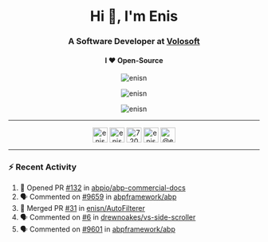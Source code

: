 <h1 align="center">Hi 👋, I'm Enis</h1>
<h3 align="center">A Software Developer at <a href="/volosoft">Volosoft</a></h3>

<h4 align="center"> I ❤ Open-Source</h4>

<p align="center"> <img src="https://komarev.com/ghpvc/?username=enisn" alt="enisn" /> </p>

<p align="center">
<img src="https://github-readme-stats.vercel.app/api/top-langs/?username=enisn&layout=compact" alt="enisn" />
</p>

<p align="center">
<img src="https://github-readme-stats.vercel.app/api?username=enisn&show_icons=true" alt="enisn" />
</p>

<hr />

<p align="center">
<a href="https://dev.to/enisn" target="blank"><img align="center" src="https://cdn.jsdelivr.net/npm/simple-icons@3.0.1/icons/dev-dot-to.svg" alt="enisn" height="30" width="30" /></a>
<a href="https://twitter.com/enisnecipoglu" target="blank"><img align="center" src="https://cdn.jsdelivr.net/npm/simple-icons@3.0.1/icons/twitter.svg" alt="enisnecipoglu" height="30" width="30" /></a>
<a href="https://stackoverflow.com/users/7200126" target="blank"><img align="center" src="https://cdn.jsdelivr.net/npm/simple-icons@3.0.1/icons/stackoverflow.svg" alt="7200126" height="30" width="30" /></a>
<a href="https://instagram.com/enisnecipoglu" target="blank"><img align="center" src="https://cdn.jsdelivr.net/npm/simple-icons@3.0.1/icons/instagram.svg" alt="enisnecipoglu" height="30" width="30" /></a>
<a href="https://medium.com/@enis.necipoglu" target="blank"><img align="center" src="https://cdn.jsdelivr.net/npm/simple-icons@3.0.1/icons/medium.svg" alt="@enis.necipoglu" height="30" width="30" /></a>
</p>

<hr />

### :zap: Recent Activity

<!--START_SECTION:activity-->
1. 💪 Opened PR [#132](https://github.com/abpio/abp-commercial-docs/pull/132) in [abpio/abp-commercial-docs](https://github.com/abpio/abp-commercial-docs)
2. 🗣 Commented on [#9659](https://github.com/abpframework/abp/issues/9659) in [abpframework/abp](https://github.com/abpframework/abp)
3. 🎉 Merged PR [#31](https://github.com/enisn/AutoFilterer/pull/31) in [enisn/AutoFilterer](https://github.com/enisn/AutoFilterer)
4. 🗣 Commented on [#6](https://github.com/drewnoakes/vs-side-scroller/issues/6) in [drewnoakes/vs-side-scroller](https://github.com/drewnoakes/vs-side-scroller)
5. 🗣 Commented on [#9601](https://github.com/abpframework/abp/issues/9601) in [abpframework/abp](https://github.com/abpframework/abp)
<!--END_SECTION:activity-->
